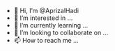 - 👋 Hi, I’m @AprizalHadi
- 👀 I’m interested in ...
- 🌱 I’m currently learning ...
- 💞️ I’m looking to collaborate on ...
- 📫 How to reach me ...

<!---
AprizalHadi/AprizalHadi is a ✨ special ✨ repository because its `README.md` (this file) appears on your GitHub profile.
You can click the Preview link to take a look at your changes.
--->
